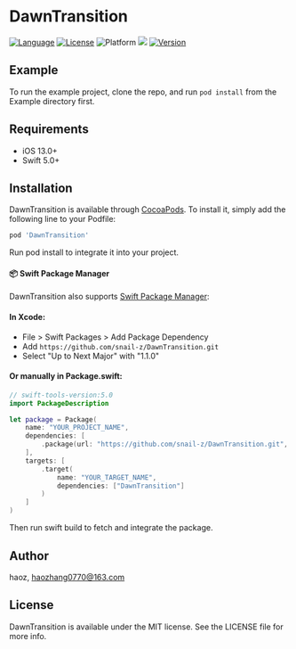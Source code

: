 # DawnTransition

[![Language](https://img.shields.io/badge/Language-%20Swift%20-orange.svg)](https://travis-ci.org/snail-z/DawnTransition)
[![License](https://img.shields.io/badge/license-MIT-blue.svg)](http://cocoapods.org/pods/DawnTransition)
![Platform](https://img.shields.io/badge/platforms-iOS%2013.0%20%20-F28D.svg)
<a href="https://swift.org/package-manager/"><img src="https://img.shields.io/badge/SPM-supported-DE5C43.svg?style=flat"></a>
[![Version](https://img.shields.io/cocoapods/v/DawnTransition.svg?style=flat)](https://cocoapods.org/pods/DawnTransition)


## Example

To run the example project, clone the repo, and run `pod install` from the Example directory first.

## Requirements

- iOS 13.0+
- Swift 5.0+

## Installation

DawnTransition is available through [CocoaPods](https://cocoapods.org). To install
it, simply add the following line to your Podfile:

```ruby
pod 'DawnTransition'
```
Run pod install to integrate it into your project.

#### 📦 Swift Package Manager

DawnTransition also supports [Swift Package Manager](https://swift.org/package-manager):

#### In Xcode:
- File > Swift Packages > Add Package Dependency
- Add `https://github.com/snail-z/DawnTransition.git`
- Select "Up to Next Major" with "1.1.0"

#### Or manually in Package.swift:
```swift
// swift-tools-version:5.0
import PackageDescription

let package = Package(
    name: "YOUR_PROJECT_NAME",
    dependencies: [
        .package(url: "https://github.com/snail-z/DawnTransition.git", from: "1.1.0")
    ],
    targets: [
        .target(
            name: "YOUR_TARGET_NAME",
            dependencies: ["DawnTransition"]
        )
    ]
)
```
Then run swift build to fetch and integrate the package.

## Author

haoz, haozhang0770@163.com

## License

DawnTransition is available under the MIT license. See the LICENSE file for more info.

